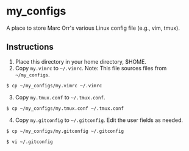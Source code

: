 # my_configs

A place to store Marc Orr's various Linux config file (e.g., vim, tmux).

## Instructions
1. Place this directory in your home directory, $HOME. 
2. Copy `my.vimrc` to `~/.vimrc`. Note: This file sources files from `~/my_configs`.

```bash
$ cp ~/my_configs/my.vimrc ~/.vimrc
```

3. Copy `my.tmux.conf` to `~/.tmux.conf`.

```bash
$ cp ~/my_configs/my.tmux.conf ~/.tmux.conf
```

4. Copy `my.gitconfig` to `~/.gitconfig`. Edit the user fields as needed.

```bash
$ cp ~/my_configs/my.gitconfig ~/.gitconfig

$ vi ~/.gitconfig
```

